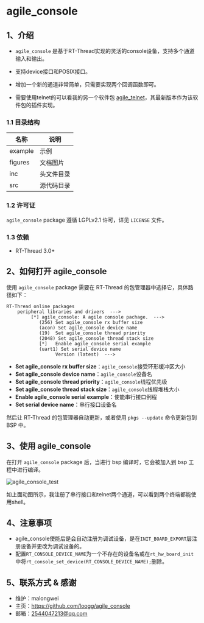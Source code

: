 # agile_console

## 1、介绍

- `agile_console` 是基于RT-Thread实现的灵活的console设备，支持多个通道输入和输出。

- 支持device接口和POSIX接口。

- 增加一个新的通道非常简单，只需要实现两个回调函数即可。

- 需要使用telnet的可以看我的另一个软件包 [agile_telnet](https://github.com/loogg/agile_telnet)，其最新版本作为该软件包的插件实现。

### 1.1 目录结构

| 名称 | 说明 |
| ---- | ---- |
| example | 示例 |
| figures | 文档图片 |
| inc  | 头文件目录 |
| src  | 源代码目录 |

### 1.2 许可证

`agile_console` package 遵循 LGPLv2.1 许可，详见 `LICENSE` 文件。

### 1.3 依赖

- RT-Thread 3.0+

## 2、如何打开 agile_console

使用 `agile_console` package 需要在 RT-Thread 的包管理器中选择它，具体路径如下：

```
RT-Thread online packages
    peripheral libraries and drivers  --->
         [*] agile_console: A agile console pachage.  --->
            (256) Set agile_console rx buffer size
            (acon) Set agile_console device name
            (19)  Set agile_console thread priority
            (2048) Set agile_console thread stack size
            [*]   Enable agile_console serial example
            (uart1) Set serial device name
                  Version (latest)  --->
```

- **Set agile_console rx buffer size**：`agile_console`接受环形缓冲区大小
- **Set agile_console device name**：`agile_console`设备名
- **Set agile_console thread priority**：`agile_console`线程优先级
- **Set agile_console thread stack size**：`agile_console`线程堆栈大小
- **Enable agile_console serial example**：使能串行接口例程
- **Set serial device name**：串行接口设备名

然后让 RT-Thread 的包管理器自动更新，或者使用 `pkgs --update` 命令更新包到 BSP 中。

## 3、使用 agile_console

在打开 `agile_console` package 后，当进行 bsp 编译时，它会被加入到 bsp 工程中进行编译。

![agile_console_test](./figures/agile_console_test.gif)

如上面动图所示，我注册了串行接口和telnet两个通道，可以看到两个终端都能使用shell。

## 4、注意事项

- agile_console使能后是会自动注册为调试设备，是在`INIT_BOARD_EXPORT`层注册设备并更改为调试设备的。
- 配置`RT_CONSOLE_DEVICE_NAME`为一个不存在的设备名或在`rt_hw_board_init`中将`rt_console_set_device(RT_CONSOLE_DEVICE_NAME);`删除。


## 5、联系方式 & 感谢

- 维护：malongwei
- 主页：<https://github.com/loogg/agile_console>
- 邮箱：<2544047213@qq.com>
